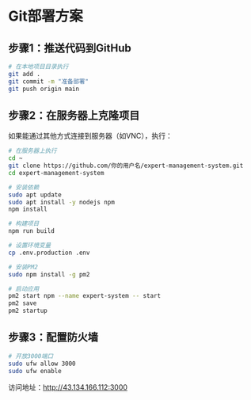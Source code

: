 # Git部署方案

## 步骤1：推送代码到GitHub

```bash
# 在本地项目目录执行
git add .
git commit -m "准备部署"
git push origin main
```

## 步骤2：在服务器上克隆项目

如果能通过其他方式连接到服务器（如VNC），执行：

```bash
# 在服务器上执行
cd ~
git clone https://github.com/你的用户名/expert-management-system.git
cd expert-management-system

# 安装依赖
sudo apt update
sudo apt install -y nodejs npm
npm install

# 构建项目
npm run build

# 设置环境变量
cp .env.production .env

# 安装PM2
sudo npm install -g pm2

# 启动应用
pm2 start npm --name expert-system -- start
pm2 save
pm2 startup
```

## 步骤3：配置防火墙

```bash
# 开放3000端口
sudo ufw allow 3000
sudo ufw enable
```

访问地址：http://43.134.166.112:3000
